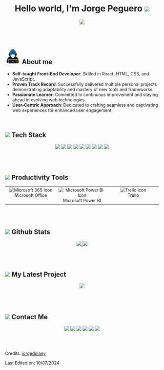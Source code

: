 <h1 align="center"><b>Hello world, I'm Jorge Peguero </b><img src="https://media.giphy.com/media/hvRJCLFzcasrR4ia7z/giphy.gif" width="35"></h1>

<p align="center">
  <a href="https://github.com/DenverCoder1/readme-typing-svg"><img src="https://readme-typing-svg.herokuapp.com?font=Time+New+Roman&color=%23C8BE25&size=25&center=true&vCenter=true&width=600&height=100&lines=Front-End+Developer;React+Developer;Passionate+about+Coding+and+Design;Always+Exploring+New+Tech;Active+Learner/Researcher;Constantly+Seeking+Challenges"></a>
</p>

<br>
<br>

## <picture><img src = "https://github.com/0xAbdulKhalid/0xAbdulKhalid/raw/main/assets/mdImages/about_me.gif" width = 50px></picture> **About me**

- **Self-taught Front-End Developer**: Skilled in React, HTML, CSS, and JavaScript.
- **Proven Track Record**: Successfully delivered multiple personal projects demonstrating adaptability and mastery of new tools and frameworks.
- **Passionate Learner**: Committed to continuous improvement and staying ahead in evolving web technologies.
- **User-Centric Approach**: Dedicated to crafting seamless and captivating web experiences for enhanced user engagement.

<br>

## <img src="https://media2.giphy.com/media/QssGEmpkyEOhBCb7e1/giphy.gif?cid=ecf05e47a0n3gi1bfqntqmob8g9aid1oyj2wr3ds3mg700bl&rid=giphy.gif" width ="25"><b> Tech Stack</b>

<p align="center">
  <img src="https://img.shields.io/badge/-HTML5-E34F26?style=for-the-badge&logo=html5&logoColor=white&labelColor=282828">
  <img src="https://img.shields.io/badge/-CSS-1572B6?style=for-the-badge&logo=css3&logoColor=white&labelColor=282828">
  <img src="https://img.shields.io/badge/-JavaScript-F7DF1E?style=for-the-badge&logo=javascript&logoColor=white&labelColor=282828">
  <img src="https://img.shields.io/badge/-React-61DAFB?style=for-the-badge&logo=react&logoColor=white&labelColor=282828">
  <img src="https://img.shields.io/badge/-Vite-646CFF?style=for-the-badge&logo=vite&logoColor=white&labelColor=282828">
  <img src="https://img.shields.io/badge/-VS%20Code-007ACC?style=for-the-badge&logo=visual-studio-code&logoColor=white&labelColor=282828">
  <img src="https://img.shields.io/badge/-Figma-F24E1E?style=for-the-badge&logo=figma&logoColor=white&labelColor=282828">
  <img src="https://img.shields.io/badge/-Git-F05032?style=for-the-badge&logo=git&logoColor=white&labelColor=282828">
  <img src="https://img.shields.io/badge/-GitHub-181717?style=for-the-badge&logo=github&logoColor=white&labelColor=282828">
</p>

<br>
<br>

## <img src="https://media2.giphy.com/media/0mUTv7Yu0TFn0SGSN2/giphy.gif?cid=ecf05e47a0n3gi1bfqntqmob8g9aid1oyj2wr3ds3mg700bl&rid=giphy.gif" width="35"> <b> Productivity Tools </b>

<table align="center" width="100%">
<tbody>
<tr valign="top">
<td width="33.33%" align="center">
<img src="https://img.icons8.com/color/48/microsoft-office-2019.png" alt="Microsoft 365 Icon" width="60px">
<br>
<span>Microsoft Office</span>
</td>
<td width="33.33%" align="center">
<img src="https://img.icons8.com/?size=100&id=Ny0t2MYrJ70p&format=png&color=000000" alt="Microsoft Power BI Icon" width="60px">
<br>
<span>Microsoft Power BI</span>
</td>
<td width="33.33%" align="center">
<img src="https://img.icons8.com/?size=100&id=21049&format=png&color=000000" alt="Trello Icon" width="60px">
<br>
<span>Trello</span>
</td>
</tr>
</tbody>
</table>




<br>
<br>

## <img src="https://media.giphy.com/media/iY8CRBdQXODJSCERIr/giphy.gif" width="35"><b> Github Stats </b>

<p align="center">
  <a href="https://github.com/jorgedoiany">
    <img src="https://github-readme-stats.vercel.app/api?username=jorgedoiany&show_icons=true&title_color=fff&icon_color=79ff97&text_color=9f9f9f&bg_color=151515" width="400" style="color: #9f9f9f; font-size: 14px;" />
  </a>
  <a href="https://github.com/jorgedoiany">
    <img src="https://github-readme-stats.vercel.app/api/top-langs/?username=jorgedoiany&layout=compact&bg_color=151515&text_color=9f9f9f&title_color=fff" width="360" style="color: #9f9f9f; font-size: 14px;" />
  </a>
</p>

<br>
<br>

## <img src="https://media2.giphy.com/media/WFZvB7VIXBgiz3oDXE/giphy.gif?cid=ecf05e47a0n3gi1bfqntqmob8g9aid1oyj2wr3ds3mg700bl&rid=giphy.gif" width="25"><b> My Latest Project </b>

<p align="center">
  <a href="https://github.com/jorgedoiany">
    <img src="https://github-readme-stats.vercel.app/api/pin/?username=jorgedoiany&repo=cipher-box-app&layout=compact&bg_color=151515&text_color=9f9f9f&title_color=fff" width="400" />
  </a>
</p>

<br>
<br>

## <img src="https://media.giphy.com/media/1qrYzmljo8crnzuQeM/giphy.gif" width="25"><b> Contact Me</b>

<p align="center">
  <a href="https://web.facebook.com/Doiany/"><img src="https://img.shields.io/badge/Facebook-1877F2?style=flat&logo=facebook&logoColor=white"/></a>
  <a href="https://www.instagram.com/jorgedoiany/?hl=es-la"><img src="https://img.shields.io/badge/Instagram-E4405F?style=flat&logo=instagram&logoColor=white"/></a>
  <a href="https://x.com/JorgeDoiany"><img src="https://img.shields.io/badge/-FF6600?style=flat&logo=x&logoColor=white"/></a>
  <a href="mailto:doiany.1412@gmail.com"><img src="https://img.shields.io/badge/Gmail-D14836?style=flat&logo=gmail&logoColor=white"/></a>
  <a href="https://www.linkedin.com/in/jorge-peguero/"><img src="https://img.shields.io/badge/LinkedIn-0077B5?style=flat&logo=linkedin&logoColor=white"/></a>
  <a href="https://github.com/jorgedoiany"><img src="https://img.shields.io/badge/GitHub-181717?style=flat&logo=github&logoColor=white"/></a>
</p>

<br>
<br>

Credits: [jorgedoiany](https://github.com/jorgedoiany/)

Last Edited on: 10/07/2024
